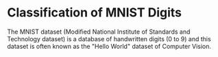 # Classification of MNIST Digits
The MNIST dataset (Modified National Institute of Standards and Technology dataset) is a database of handwritten digits (0 to 9) and this dataset is often known as the "Hello World" dataset of Computer Vision.


